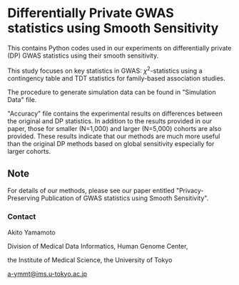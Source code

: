# Differentially Private GWAS statistics using Smooth Sensitivity

This contains Python codes used in our experiments on differentially private (DP) GWAS statistics using their smooth sensitivity.

This study focuses on key statistics in GWAS: $\chi^2$-statistics using a contingency table and TDT statistics for family-based association studies.

The procedure to generate simulation data can be found in "Simulation Data" file.

"Accuracy" file contains the experimental results on differences between the original and DP statistics.
In addition to the results provided in our paper, those for smaller (N=1,000) and larger (N=5,000) cohorts are also provided.
These results indicate that our methods are much more useful than the original DP methods based on global sensitivity especially for larger cohorts.

## Note

For details of our methods, please see our paper entitled "Privacy-Preserving Publication of GWAS statistics using Smooth Sensitivity".

### Contact
Akito Yamamoto

Division of Medical Data Informatics, Human Genome Center,

the Institute of Medical Science, the University of Tokyo

a-ymmt@ims.u-tokyo.ac.jp
